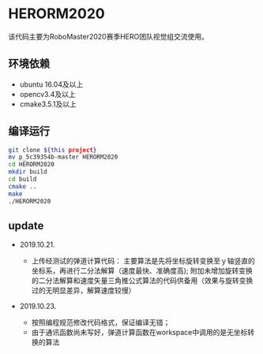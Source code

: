 # HERORM2020
该代码主要为RoboMaster2020赛季HERO团队视觉组交流使用。

## 环境依赖
- ubuntu 16.04及以上
- opencv3.4及以上
- cmake3.5.1及以上

## 编译运行
```sh
git clone ${this project}
mv p_5c39354b-master HERORM2020
cd HERORM2020
mkdir build
cd build
cmake ..
make
./HERORM2020
```

## update
- 2019.10.21.
    - 上传经测试的弹道计算代码：
      主要算法是先将坐标旋转变换至ｙ轴竖直的坐标系，再进行二分法解算（速度最快、准确度高);
      附加未增加旋转变换的二分法解算和速度矢量三角推公式算法的代码供备用（效果与旋转变换过的无明显差异，解算速度较慢）
      
- 2019.10.23.
    - 按照编程规范修改代码格式，保证编译无错；
    - 由于通讯函数尚未写好，弹道计算函数在workspace中调用的是无坐标转换的算法
